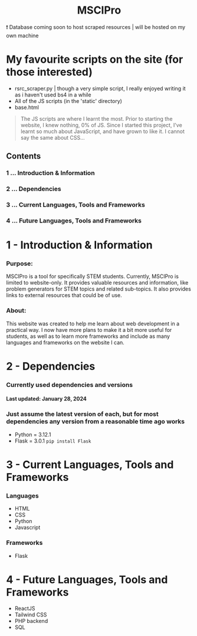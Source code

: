 <h1 align="center"> MSCIPro </h1>

❗ Database coming soon to host scraped resources | will be hosted on my own machine

# My favourite scripts on the site (for those interested)

- rsrc_scraper.py | though a very simple script, I really enjoyed writing it as i haven't used bs4 in a while
- All of the JS scripts (in the 'static' directory)
- base.html

> The JS scripts are where I learnt the most. Prior to starting the website, I knew nothing, 0% of JS. Since I started this project, I've learnt so much about JavaScript, and have grown to like it. I cannot say the same about CSS...

## Contents
### 1 ... Introduction & Information
### 2 ... Dependencies
### 3 ... Current Languages, Tools and Frameworks
### 4 ... Future Languages, Tools and Frameworks

# 1 - **Introduction & Information**

### Purpose:
MSCIPro is a tool for specifically STEM students. Currently, MSCIPro is limited to website-only.
It provides valuable resources and information, like problem generators for STEM topics and related sub-topics.
It also provides links to external resources that could be of use.

### About:

This website was created to help me learn about web development in a practical way. I now have more plans to make it a bit more useful for students, as well as to learn more frameworks and include as many languages and frameworks on the website I can.

# 2 - Dependencies 

### Currently used dependencies and versions

#### Last updated: **January 28, 2024**

### Just assume the latest version of each, but for most dependencies any version from a reasonable time ago works

- Python = 3.12.1 
- Flask = 3.0.1 ``` pip install Flask ```

# 3 - Current Languages, Tools and Frameworks

### Languages

- HTML
- CSS
- Python
- Javascript

### Frameworks

- Flask

# 4 - Future Languages, Tools and Frameworks

- ReactJS
- Tailwind CSS
- PHP backend
- SQL
